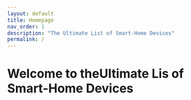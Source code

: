 ```yaml
---
layout: default
title: Homepage
nav_order: 1
description: "The Ultimate List of Smart-Home Devices"
permalink: /
---
```


# Welcome to theUltimate Lis of Smart-Home Devices

